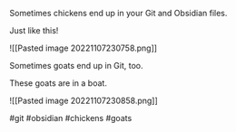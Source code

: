 Sometimes chickens end up in your Git and Obsidian files. 

Just like this!

![[Pasted image 20221107230758.png]]

Sometimes goats end up in Git, too. 

These goats are in a boat. 

![[Pasted image 20221107230858.png]]

#git #obsidian #chickens #goats